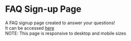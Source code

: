 # FAQ Sign-up Page

A FAQ signup page created to answer your questions!  
It can be accessed [here](https://example.com/)  
NOTE: This page is responsive to desktop and mobile sizes
